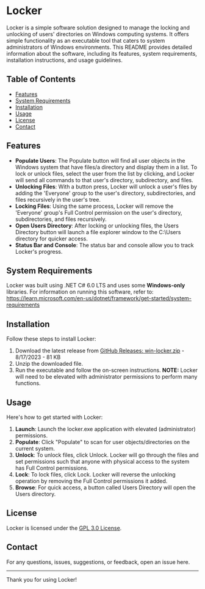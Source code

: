 # Locker

Locker is a simple software solution designed to manage the locking and unlocking of users' directories on Windows computing systems. It offers simple functionality as an executable tool that caters to system administrators of Windows environments. This README provides detailed information about the software, including its features, system requirements, installation instructions, and usage guidelines.

## Table of Contents

- [Features](#features)
- [System Requirements](#system-requirements)
- [Installation](#installation)
- [Usage](#usage)
- [License](#license)
- [Contact](#contact)

## Features

- **Populate Users**: The Populate button will find all user objects in the Windows system that have files/a directory and display them in a list. To lock or unlock files, select the user from the list by clicking, and Locker will send all commands to that user's directory, subdirectory, and files.
- **Unlocking Files**: With a button press, Locker will unlock a user's files by adding the 'Everyone' group to the user's directory, subdirectories, and files recursively in the user's tree.
- **Locking Files**: Using the same process, Locker will remove the 'Everyone' group's Full Control permission on the user's directory, subdirectories, and files recursively.
- **Open Users Directory**: After locking or unlocking files, the Users Directory button will launch a file explorer window to the C:\Users directory for quicker access.
- **Status Bar and Console**: The status bar and console allow you to track Locker's progress.

## System Requirements

Locker was built using .NET C# 6.0 LTS and uses some **Windows-only** libraries. For information on running this software, refer to: https://learn.microsoft.com/en-us/dotnet/framework/get-started/system-requirements

## Installation

Follow these steps to install Locker:

1. Download the latest release from [GitHub Releases: win-locker.zip](https://github.com/kittrellbj/locker/blob/main/Locker/bin/Release/net6.0-windows/win-locker.zip) - 8/17/2023 - 81 KB
2. Unzip the downloaded file.
3. Run the executable and follow the on-screen instructions. **NOTE:** Locker will need to be elevated with administrator permissions to perform many functions.

## Usage

Here's how to get started with Locker:

1. **Launch**: Launch the locker.exe application with elevated (administrator) permissions.
2. **Populate**: Click "Populate" to scan for user objects/directories on the current system.
3. **Unlock**: To unlock files, click Unlock. Locker will go through the files and set permissions such that anyone with physical access to the system has Full Control permissions.
4. **Lock**: To lock files, click Lock. Locker will reverse the unlocking operation by removing the Full Control permissions it added.
5. **Browse**: For quick access, a button called Users Directory will open the Users directory.

## License

Locker is licensed under the [GPL 3.0 License](https://www.gnu.org/licenses/gpl-3.0.en.html).

## Contact

For any questions, issues, suggestions, or feedback, open an issue here.

---

Thank you for using Locker!
